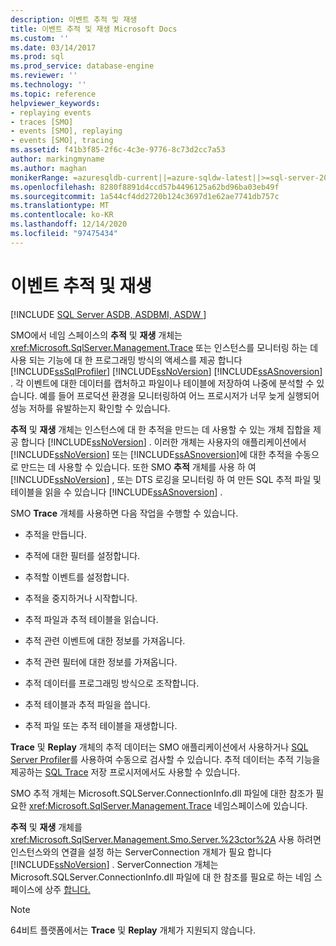 ```yaml
---
description: 이벤트 추적 및 재생
title: 이벤트 추적 및 재생 Microsoft Docs
ms.custom: ''
ms.date: 03/14/2017
ms.prod: sql
ms.prod_service: database-engine
ms.reviewer: ''
ms.technology: ''
ms.topic: reference
helpviewer_keywords:
- replaying events
- traces [SMO]
- events [SMO], replaying
- events [SMO], tracing
ms.assetid: f41b3f85-2f6c-4c3e-9776-8c73d2cc7a53
author: markingmyname
ms.author: maghan
monikerRange: =azuresqldb-current||=azure-sqldw-latest||>=sql-server-2016||>=sql-server-linux-2017||=azuresqldb-mi-current
ms.openlocfilehash: 8280f8891d4ccd57b4496125a62bd96ba03eb49f
ms.sourcegitcommit: 1a544cf4dd2720b124c3697d1e62ae7741db757c
ms.translationtype: MT
ms.contentlocale: ko-KR
ms.lasthandoff: 12/14/2020
ms.locfileid: "97475434"
---
```

# <a name="tracing-and-replaying-events"></a>이벤트 추적 및 재생
[!INCLUDE [SQL Server ASDB, ASDBMI, ASDW ](../../../includes/applies-to-version/sql-asdb-asdbmi-asa.md)]

  SMO에서 네임 스페이스의 **추적** 및 **재생** 개체는 <xref:Microsoft.SqlServer.Management.Trace> 또는 인스턴스를 모니터링 하는 데 사용 되는 기능에 대 한 프로그래밍 방식의 액세스를 제공 합니다 [!INCLUDE[ssSqlProfiler](../../../includes/sssqlprofiler-md.md)] [!INCLUDE[ssNoVersion](../../../includes/ssnoversion-md.md)] [!INCLUDE[ssASnoversion](../../../includes/ssasnoversion-md.md)] . 각 이벤트에 대한 데이터를 캡처하고 파일이나 테이블에 저장하여 나중에 분석할 수 있습니다. 예를 들어 프로덕션 환경을 모니터링하여 어느 프로시저가 너무 늦게 실행되어 성능 저하를 유발하는지 확인할 수 있습니다.  
  
 **추적** 및 **재생** 개체는 인스턴스에 대 한 추적을 만드는 데 사용할 수 있는 개체 집합을 제공 합니다 [!INCLUDE[ssNoVersion](../../../includes/ssnoversion-md.md)] . 이러한 개체는 사용자의 애플리케이션에서 [!INCLUDE[ssNoVersion](../../../includes/ssnoversion-md.md)] 또는 [!INCLUDE[ssASnoversion](../../../includes/ssasnoversion-md.md)]에 대한 추적을 수동으로 만드는 데 사용할 수 있습니다. 또한 SMO **추적** 개체를 사용 하 여 [!INCLUDE[ssNoVersion](../../../includes/ssnoversion-md.md)] , 또는 DTS 로깅을 모니터링 하 여 만든 SQL 추적 파일 및 테이블을 읽을 수 있습니다 [!INCLUDE[ssASnoversion](../../../includes/ssasnoversion-md.md)] .  
  
 SMO **Trace** 개체를 사용하면 다음 작업을 수행할 수 있습니다.  
  
-   추적을 만듭니다.  
  
-   추적에 대한 필터를 설정합니다.  
  
-   추적할 이벤트를 설정합니다.  
  
-   추적을 중지하거나 시작합니다.  
  
-   추적 파일과 추적 테이블을 읽습니다.  
  
-   추적 관련 이벤트에 대한 정보를 가져옵니다.  
  
-   추적 관련 필터에 대한 정보를 가져옵니다.  
  
-   추적 데이터를 프로그래밍 방식으로 조작합니다.  
  
-   추적 테이블과 추적 파일을 씁니다.  
  
-   추적 파일 또는 추적 테이블을 재생합니다.  
  
 **Trace** 및 **Replay** 개체의 추적 데이터는 SMO 애플리케이션에서 사용하거나 [SQL Server Profiler](../../../tools/sql-server-profiler/sql-server-profiler.md)를 사용하여 수동으로 검사할 수 있습니다. 추적 데이터는 추적 기능을 제공하는 [SQL Trace](../../../relational-databases/sql-trace/sql-trace.md) 저장 프로시저에서도 사용할 수 있습니다.  
  
 SMO 추적 개체는 Microsoft.SQLServer.ConnectionInfo.dll 파일에 대한 참조가 필요한 <xref:Microsoft.SqlServer.Management.Trace> 네임스페이스에 있습니다.  
  
 **추적** 및 **재생** 개체를 [](/previous-versions/sql/sql-server-2014/ms218641(v=sql.120)) <xref:Microsoft.SqlServer.Management.Smo.Server.%23ctor%2A> 사용 하려면 인스턴스와의 연결을 설정 하는 ServerConnection 개체가 필요 합니다 [!INCLUDE[ssNoVersion](../../../includes/ssnoversion-md.md)] . ServerConnection 개체는 Microsoft.SQLServer.ConnectionInfo.dll 파일에 대 한 참조를 필요로 하는 [](/previous-versions/sql/sql-server-2014/ms218641(v=sql.120)) 네임 스페이스에 상주 [합니다.](/previous-versions/sql/sql-server-2014/ms212673(v=sql.120))  
  
> [!NOTE]  
>  64비트 플랫폼에서는 **Trace** 및 **Replay** 개체가 지원되지 않습니다.  
  
